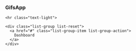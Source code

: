 
  <div class="bg-dark border-right p-3" id="sidebar">
    <h3 class="text-light">
      GifsApp
    </h3>

    <hr class="text-light">

    <div class="list-group list-reset">
      <a href="#" class="list-group-item list-group-action">
        Dashboard
      </a>
    </div>

  </div>